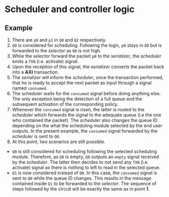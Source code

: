 # Scheduler and controller logic

## Example
1. There are ```p0``` and ```p1``` in ```Q0``` and ```Q2``` respectively.
2. ```Q0``` is considered for scheduling. Following the logic, ```p0``` stays in ```Q0``` but is forwarded to the *selector* as ```Q0``` is not high.
3. While the *selector* forward the packet ```p0``` to the *serializer*, the *scheduler* emits a ```TXN``` (i.e. activate) signal.
4. Upon the reception of this signal, the *serializer* converts the packet back into a **AXI** transaction.
5. The *serializer* will inform the *scheduler*, once the transaction performed, that he is ready to accept the next packet as input through a signal named ```consumed```.
6. The scheduler waits for the ```consumed``` signal before doing anything else. The only exception being the detection of a full queue and the subsequent activation of the corresponding policy.
7. Whenever the ```consumed``` signal is risen, the latter is routed to the *scheduler* which forwards the signal to the adequate queue (i.e the one who contained the packet). The *scheduler* also changes the queue ID depending on the what the scheduling module selected by the end user outputs. In the present example, the ```consumed``` signal forwarded by the *scheduler* is sent to ```Q0```.
8. At this point, two scenarios are still possible.
  - ```Q0``` is still considered for scheduling following the selected scheduling module. Therefore, as ```Q0``` is empty, ```Q0``` outputs an ```empty``` signal received by the *scheduler*. The latter then decides to not send any ```TXN``` (i.e. activate) signal as there is nothing to left to read in the selected queue.
  - ```Q1``` is now considered instead of ```Q0```. In this case, the ```consumed``` signal is sent to ```Q0``` while the queue ID changes. This results in the message contained inside ```Q1``` to be forwarded to the *selector*. The sequence of steps followed by the circuit will be exactly the same as in point **1**.
